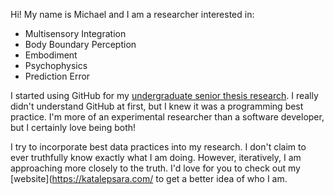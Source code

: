 Hi! My name is Michael and I am a researcher interested in:

- Multisensory Integration
- Body Boundary Perception
- Embodiment
- Psychophysics
- Prediction Error

I started using GitHub for my [undergraduate senior thesis research](https://github.com/mmccoy-01/RTI). I really didn't understand GitHub at first, but I knew it was a programming best practice. I'm more of an experimental researcher than a software developer, but I certainly love being both!

I try to incorporate best data practices into my research. I don't claim to ever truthfully know exactly what I am doing. However, iteratively, I am approaching more closely to the truth. I'd love for you to check out my [website](https://katalepsara.com/ to get a better idea of who I am.
